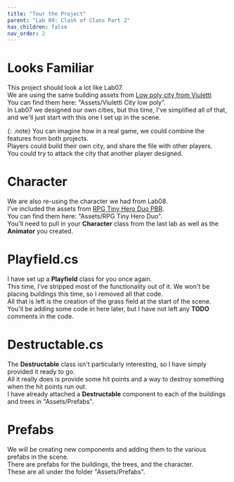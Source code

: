 ```yaml
---
title: "Tour the Project"
parent: "Lab 09: Clash of Clans Part 2"
has_children: false
nav_order: 2
---
```


# Looks Familiar
This project should look a lot like Lab07.\
We are using the same building assets from [Low poly city from Viuletti](https://assetstore.unity.com/packages/3d/environments/urban/low-poly-city-from-viuletti-132536#description)\
You can find them here: "Assets/Viuletti City low poly".\
In Lab07 we designed our own cities, but this time, I've simplified all of that, and we'll just start with this one I set up in the scene.

{: .note}
You can imagine how in a real game, we could combine the features from both projects.\
Players could build their own city, and share the file with other players.\
You could try to attack the city that another player designed.

# Character
We are also re-using the character we had from Lab08.\
I've included the assets from [RPG Tiny Hero Duo PBR](https://assetstore.unity.com/packages/3d/characters/humanoids/rpg-tiny-hero-duo-pbr-225148#reviews).\
You can find them here: "Assets/RPG Tiny Hero Duo".\
You'll need to pull in your **Character** class from the last lab as well as the **Animator** you created.

# Playfield.cs
I have set up a **Playfield** class for you once again.\
This time, I've stripped most of the functionality out of it. We won't be placing buildings this time, so I removed all that code.\
All that is left is the creation of the grass field at the start of the scene.\
You'll be adding some code in here later, but I have not left any **TODO** comments in the code.

# Destructable.cs
The **Destructable** class isn't particularly interesting, so I have simply provided it ready to go.\
All it really does is provide some hit points and a way to destroy something when the hit points run out.\
I have already attached a **Destructable** component to each of the buildings and trees in "Assets/Prefabs".

# Prefabs
We will be creating new components and adding them to the various prefabs in the scene.\
There are prefabs for the buildings, the trees, and the character.\
These are all under the folder "Assets/Prefabs".

